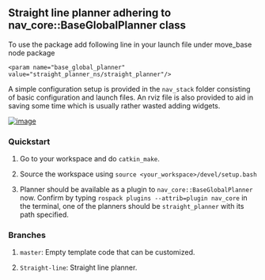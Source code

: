 ## Straight line planner adhering to nav\_core::BaseGlobalPlanner class

To use the package add following line in your launch file under move\_base node package

`<param name="base_global_planner" value="straight_planner_ns/straight_planner"/>`

A simple configuration setup is provided in the `nav_stack` folder consisting of basic configuration and launch files. An rviz file is also provided to aid in saving some time which is usually rather wasted adding widgets.

[![image](https://user-images.githubusercontent.com/52484751/133746124-a727780a-6c97-4e25-ab06-2ea9d9a38318.png)](https://youtu.be/PxI2eISoebc)

### Quickstart

1. Go to your workspace and do `catkin_make`.

2. Source the workspace using `source <your_workspace>/devel/setup.bash`

3. Planner should be available as a plugin to `nav_core::BaseGlobalPlanner` now. Confirm by typing `rospack plugins --attrib=plugin nav_core` in the terminal, one of the planners should be `straight_planner` with its path specified.

### Branches

1. `master`: Empty template code that can be customized.

2. `Straight-line`: Straight line planner.
